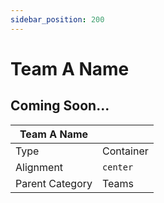 ```yaml
---
sidebar_position: 200
---
```

    
# Team A Name

## Coming Soon...

|     Team A Name  ||
| -------- | ------- |
| Type  |  Container | Visibility | Image | Text  |
| Alignment |  `center`     |
| Parent Category    | Teams    |
